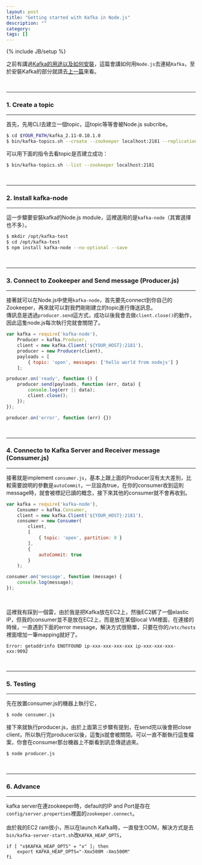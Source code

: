 ```yaml
---
layout: post
title: "Getting started with Kafka in Node.js"
description: ""
category: 
tags: []
---
```

{% include JB/setup %}



之前有講過[Kafka的用途以及如何安裝](http://blog.kenyang.net/2015/06/25/apache-kafka-distributed-messaging)，這篇會講如何用`Node.js`去連結`Kafka`，至於安裝Kafka的部分就請去[上一篇](http://blog.kenyang.net/2015/06/25/apache-kafka-distributed-messaging)來看。


</br>

---
### 1. Create a topic
---

首先，先用CLI去建立一個topic，這topic等等會被Node.js subcribe。

```bash
$ cd $YOUR_PATH/kafka_2.11-0.10.1.0
$ bin/kafka-topics.sh --create --zookeeper localhost:2181 --replication-factor 1 --partitions 1 --topic open
```

可以用下面的指令去看topic是否建立成功：

```bash
$ bin/kafka-topics.sh --list --zookeeper localhost:2181
```

</br>


<!--more-->


---
### 2. Install kafka-node
---

這一步驟要安裝kafka的Node.js module，這裡選用的是`kafka-node`（其實選擇也不多）。

```bash
$ mkdir /opt/kafka-test
$ cd /opt/kafka-test
$ npm install kafka-node --no-optional --save
```

</br>

---
### 3. Connect to Zookeeper and Send message (Producer.js)
---

接著就可以在Node.js中使用`kafka-node`，首先要先connect到你自己的Zookeeper，再來就可以對我們剛剛建立的topic進行傳送訊息。</br>
傳訊息是透過`producer.send`這方式，成功以後我會去做`client.close()`的動作，因此這隻node.js每次執行完就會關閉了。

```javascript
var kafka = require('kafka-node'),
    Producer = kafka.Producer,
    client = new kafka.Client('${YOUR_HOST}:2181'),
    producer = new Producer(client),
    payloads = [
        { topic: 'open', messages: ['hello world from nodejs'] }
    ];

producer.on('ready', function () {
    producer.send(payloads, function (err, data) {
        console.log(err || data);
        client.close();
    });
});

producer.on('error', function (err) {})
```

</br>

---
### 4. Connecto to Kafka Server and Receiver message (Consumer.js)
---

接著就是implement `consumer.js`，基本上跟上面的Producer沒有太大差別，比較需要說明的參數是`autoCommit`，一旦設為true，在你的consumer收到這則message時，就會被標記已讀的概念，接下來其他的consumer就不會再收到。

```javascript
var kafka = require('kafka-node'),
    Consumer = kafka.Consumer,
    client = new kafka.Client('${YOUR_HOST}:2181'),
    consumer = new Consumer(
        client,
        [
            { topic: 'open', partition: 0 }
        ],
        {
            autoCommit: true
        }
    );

consumer.on('message', function (message) {
    console.log(message);
});

```

</br>

這裡我有踩到一個雷，由於我是把Kafka放在EC2上，然後EC2綁了一個elastic IP，但我的consumer並不是放在EC2上，而是放在某個local VM裡面，在連接的時候，一直遇到下面的error message，解決方式很簡單，只要在你的`/etc/hosts`裡面增加一筆mapping就好了。

```
Error: getaddrinfo ENOTFOUND ip-xxx-xxx-xxx-xxx ip-xxx-xxx-xxx-xxx:9092
```

</br>

---
### 5. Testing
---

先在放置consumer.js的機器上執行它，

```bash
$ node consumer.js
```

接下來就執行producer.js，由於上面第三步驟有提到，在send完以後會把close client，所以執行完producer以後，這隻js就會被關閉。可以一直不斷執行這隻檔案，你會在consumer那台機器上不斷看到訊息傳遞過來。

```bash
$ node producer.js
```

</br>

---
### 6. Advance
---

kafka server在連zookeeper時，default的IP and Port是存在`config/server.properties`裡面的`zookeeper.connect`。
</br>
</br>
由於我的EC2 ram很小，所以在launch Kafka時，一直發生OOM，解決方式是去`bin/kafka-server-start.sh`改`KAFKA_HEAP_OPTS`，

```
if [ "x$KAFKA_HEAP_OPTS" = "x" ]; then
    export KAFKA_HEAP_OPTS="-Xmx500M -Xms500M"
fi
```







